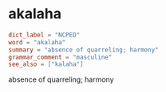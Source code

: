 # akalaha

``` toml
dict_label = "NCPED"
word = "akalaha"
summary = "absence of quarreling; harmony"
grammar_comment = "masculine"
see_also = ["kalaha"]
```

absence of quarreling; harmony

